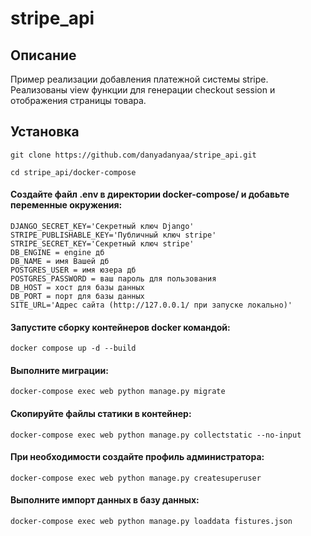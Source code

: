 # stripe_api
## Описание
Пример реализации добавления платежной системы stripe.
Реализованы view функции для генерации checkout session и отображения страницы товара.

## Установка
```
git clone https://github.com/danyadanyaa/stripe_api.git
```
```
cd stripe_api/docker-compose
```

#### Создайте файл .env в директории docker-compose/ и добавьте переменные окружения:
```
DJANGO_SECRET_KEY='Секретный ключ Django'
STRIPE_PUBLISHABLE_KEY='Публичный ключ stripe'
STRIPE_SECRET_KEY='Секретный ключ stripe'
DB_ENGINE = engine дб
DB_NAME = имя Вашей дб
POSTGRES_USER = имя юзера дб
POSTGRES_PASSWORD = ваш пароль для пользования 
DB_HOST = хост для базы данных
DB_PORT = порт для базы данных
SITE_URL='Адрес сайта (http://127.0.0.1/ при запуске локально)'
```
#### Запустите сборку контейнеров docker командой:
```
docker compose up -d --build
```

#### Выполните миграции:
```
docker-compose exec web python manage.py migrate
```
#### Скопируйте файлы статики в контейнер:
```
docker-compose exec web python manage.py collectstatic --no-input
```
#### При необходимости создайте профиль администратора:
```
docker-compose exec web python manage.py createsuperuser
```
#### Выполните импорт данных в базу данных:
```
docker-compose exec web python manage.py loaddata fistures.json
```
